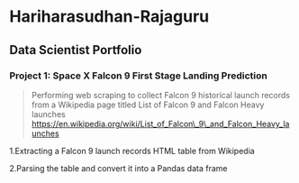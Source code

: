 # Hariharasudhan-Rajaguru 
## Data Scientist Portfolio

###  Project 1: Space X Falcon 9 First Stage Landing Prediction

>Performing web scraping to collect Falcon 9 historical launch records from a Wikipedia page titled List of Falcon 9 and Falcon Heavy launches https://en.wikipedia.org/wiki/List_of_Falcon\_9\_and_Falcon_Heavy_launches
>
1.Extracting a Falcon 9 launch records HTML table from Wikipedia

2.Parsing the table and convert it into a Pandas data frame
